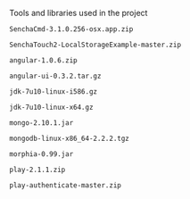Tools and libraries used in the project

	SenchaCmd-3.1.0.256-osx.app.zip

	SenchaTouch2-LocalStorageExample-master.zip

	angular-1.0.6.zip

	angular-ui-0.3.2.tar.gz

	jdk-7u10-linux-i586.gz

	jdk-7u10-linux-x64.gz

	mongo-2.10.1.jar

	mongodb-linux-x86_64-2.2.2.tgz

	morphia-0.99.jar

	play-2.1.1.zip

	play-authenticate-master.zip

